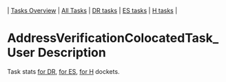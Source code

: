 | [Tasks Overview](tasks-overview.md) | [All Tasks](../alltasks.md) | [DR tasks](../docs-DR/tasklist.md) | [ES tasks](../docs-ES/tasklist.md) | [H tasks](../docs-H/tasklist.md) |

# AddressVerificationColocatedTask_User Description

Task stats [for DR](../docs-DR/AddressVerificationColocatedTask_User.md), [for ES](../docs-ES/AddressVerificationColocatedTask_User.md), [for H](../docs-H/AddressVerificationColocatedTask_User.md) dockets.

